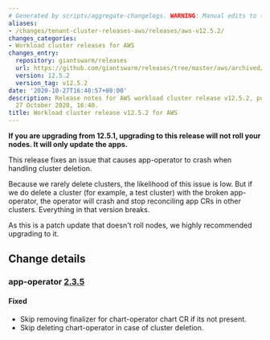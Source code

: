 ```yaml
---
# Generated by scripts/aggregate-changelogs. WARNING: Manual edits to this files will be overwritten.
aliases:
- /changes/tenant-cluster-releases-aws/releases/aws-v12.5.2/
changes_categories:
- Workload cluster releases for AWS
changes_entry:
  repository: giantswarm/releases
  url: https://github.com/giantswarm/releases/tree/master/aws/archived/v12.5.2
  version: 12.5.2
  version_tag: v12.5.2
date: '2020-10-27T16:40:57+00:00'
description: Release notes for AWS workload cluster release v12.5.2, published on
  27 October 2020, 16:40.
title: Workload cluster release v12.5.2 for AWS
---
```


**If you are upgrading from 12.5.1, upgrading to this release will not roll your nodes. It will only update the apps.**

This release fixes an issue that causes app-operator to crash when handling cluster deletion.

Because we rarely delete clusters, the likelihood of this issue is low. But if we do delete a cluster (for example, a test cluster) with the broken app-operator, the operator will crash and stop reconciling app CRs in other clusters. Everything in that version breaks.

As this is a patch update that doesn't roll nodes, we highly recommended upgrading to it.

## Change details

### app-operator [2.3.5](https://github.com/giantswarm/app-operator/releases/tag/v2.3.5)

#### Fixed
- Skip removing finalizer for chart-operator chart CR if its not present.
- Skip deleting chart-operator in case of cluster deletion.

